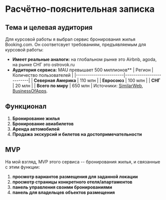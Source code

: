 # Расчётно-пояснительная записка
## Тема и целевая аудитория
Для курсовой работы я выбрал сервис бронирования жилья Booking.com. Он соответсвует требованиям, предъявляемым для курсовой работы:
- **Имеет реальные аналоги:** на глобальном рынке это Airbnb, agoda, на рынке СНГ это ostrovok.ru
- **Аудитория сервиса:** MAU превышает 500 миллионов**
| Регион                 | Количество пользователей |
|------------------------|--------------------------|
| **Северная Америка**   | 110 млн                  |
| **Евросоюз**           | 100 млн                  |
| **СНГ**                | 20 млн                   |
| **Всего по миру**      | 650 млн                  |
Источники: [SimilarWeb](https://www.similarweb.com/website/booking.com/), [BusinessOfApps](https://www.businessofapps.com/data/booking-statistics/).


## Функционал
1. **Бронирование жилья**
2. **Бронирование авиабилетов**
3. **Аренда автомобилей**
4. **Продажа экскурсий и билетов на достопримечательности**

## MVP
На мой взгляд, MVP этого сервиса -- бронирования жилья, и связанные с этим функции: 
1. **просмотр вариантов размещения для заданной локации**
2. **просмотр страницы конкретного отеля/апартаментов**
3. **панель управления своими бронированиями**
4. **панель для владельцев объектов размещения** 
